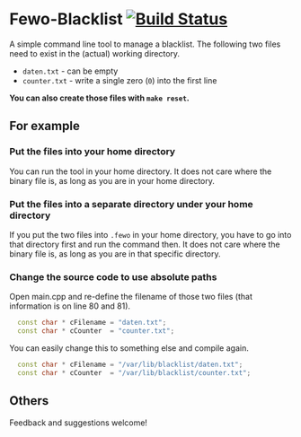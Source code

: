 # Fewo-Blacklist [![Build Status](https://travis-ci.org/freefallcid/Fewo-Blacklist.svg?branch=master)](https://travis-ci.org/freefallcid/Fewo-Blacklist)

A simple command line tool to manage a blacklist.
The following two files need to exist in the (actual) working directory.

* `daten.txt` - can be empty
* `counter.txt` - write a single zero (`0`) into the first line

**You can also create those files with `make reset`.**

## For example

### Put the files into your home directory

You can run the tool in your home directory.
It does not care where the binary file is, as long as you are in your home directory.

### Put the files into a separate directory under your home directory

If you put the two files into `.fewo` in your home directory, you have to go into that directory first and run the command then.
It does not care where the binary file is, as long as you are in that specific directory.

### Change the source code to use absolute paths

Open main.cpp and re-define the filename of those two files (that information is on line 80 and 81).

``` C++
  const char * cFilename = "daten.txt";
  const char * cCounter  = "counter.txt";
```

You can easily change this to something else and compile again.

``` C++
  const char * cFilename = "/var/lib/blacklist/daten.txt";
  const char * cCounter  = "/var/lib/blacklist/counter.txt";
```

## Others

Feedback and suggestions welcome!
